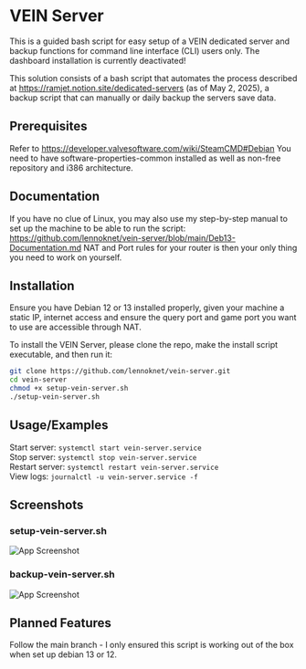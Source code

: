 # VEIN Server

This is a guided bash script for easy setup of a VEIN dedicated server and backup functions for command line interface (CLI) users only. The dashboard installation is currently deactivated!

This solution consists of a bash script that automates the process described at https://ramjet.notion.site/dedicated-servers (as of May 2, 2025), a backup script that can manually or daily backup the servers save data.

## Prerequisites

Refer to https://developer.valvesoftware.com/wiki/SteamCMD#Debian
You need to have software-properties-common installed as well as non-free repository and i386 architecture.

## Documentation

If you have no clue of Linux, you may also use my step-by-step manual to set up the machine to be able to run the script:
https://github.com/lennoknet/vein-server/blob/main/Deb13-Documentation.md
NAT and Port rules for your router is then your only thing you need to work on yourself.

## Installation

Ensure you have Debian 12 or 13 installed properly, given your machine a static IP, internet access and ensure the query port and game port you want to use are accessible through NAT.

To install the VEIN Server, please clone the repo, make the install script executable, and then run it:

```bash
git clone https://github.com/lennoknet/vein-server.git
cd vein-server
chmod +x setup-vein-server.sh
./setup-vein-server.sh
```

## Usage/Examples

Start server:     `systemctl start vein-server.service`  
Stop server:      `systemctl stop vein-server.service`  
Restart server:   `systemctl restart vein-server.service`  
View logs:       `journalctl -u vein-server.service -f`  

## Screenshots

### setup-vein-server.sh
![App Screenshot](https://i.imgur.com/jaJuMP4.png)

### backup-vein-server.sh
![App Screenshot](https://i.imgur.com/6F7sSN9.png)

## Planned Features

Follow the main branch - I only ensured this script is working out of the box when set up debian 13 or 12.
